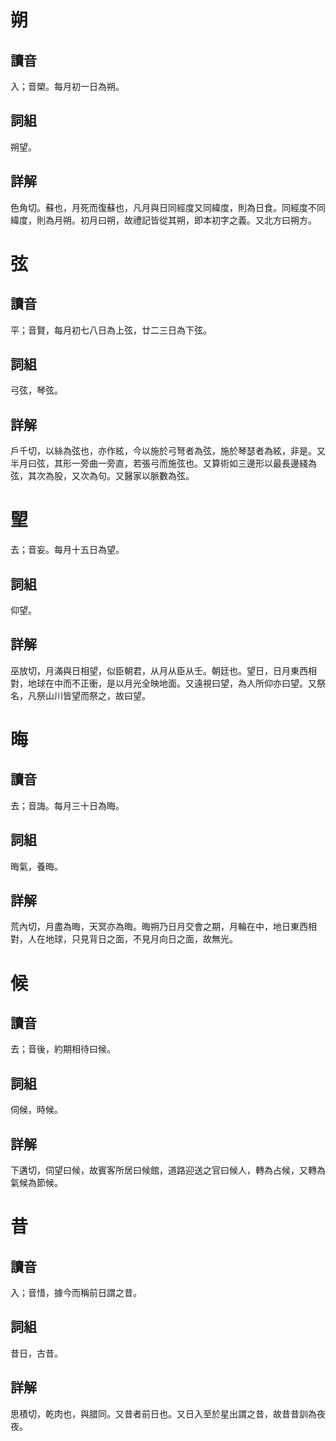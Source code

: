 # 朔

## 讀音
入；音槊。每月初一日為朔。

## 詞組
朔望。

## 詳解
色角切。蘇也，月死而復蘇也，凡月與日同經度又同緯度，則為日食。同經度不同緯度，則為月朔。初月曰朔，故禮記皆從其朔，即本初字之義。又北方曰朔方。

# 弦

## 讀音
平；音賢，每月初七八日為上弦，廿二三日為下弦。

## 詞組
弓弦，琴弦。

## 詳解
戶千切，以絲為弦也，亦作絃，今以施於弓弩者為弦，施於琴瑟者為絃，非是。又半月曰弦，其形一旁曲一旁直，若張弓而施弦也。又算術如三邊形以最長邊綫為弦，其次為股，又次為句。又醫家以脈數為弦。

# 朢
去；音妄。每月十五日為望。

## 詞組
仰望。

## 詳解
巫放切，月滿與日相望，似臣朝君，从月从臣从壬。朝廷也。望日，日月東西相對，地球在中而不正衝，是以月光全映地面。又遠視曰望，為人所仰亦曰望。又祭名，凡祭山川皆望而祭之，故曰望。

# 晦

## 讀音
去；音誨。每月三十日為晦。

## 詞組
晦氣，養晦。

## 詳解
荒內切，月盡為晦，天冥亦為晦。晦朔乃日月交會之期，月輪在中，地日東西相對，人在地球，只見背日之面，不見月向日之面，故無光。

# 候

## 讀音
去；音後，約期相待曰候。

## 詞組
伺候，時候。

## 詳解
下遘切，伺望曰候，故賓客所居曰候館，道路迎送之官曰候人，轉為占候，又轉為氣候為節候。

# 昔

## 讀音
入；音惜，據今而稱前日謂之昔。

## 詞組
昔日，古昔。

## 詳解
思積切，乾肉也，與腊同。又昔者前日也。又日入至於星出謂之昔，故昔昔訓為夜夜。

